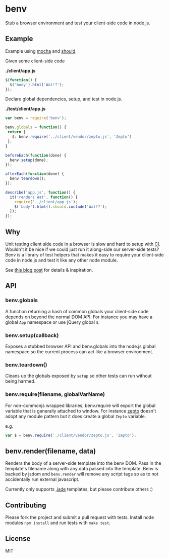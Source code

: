 # benv

Stub a browser environment and test your client-side code in node.js.

## Example

Example using [mocha](http://visionmedia.github.io/mocha/) and [should](https://github.com/visionmedia/should.js/).

Given some client-side code

**./client/app.js**
````javascript
$(function() {
  $('body').html('Wat!?');
});
````

Declare global dependencies, setup, and test in node.js.

**./test/client/app.js**
````javascript
var benv = require('benv');

benv.globals = function() {
 return {
   $: benv.require('../client/vendor/zepto.js', 'Zepto')
 };
}

beforeEach(function(done) {
  benv.setup(done);
});

afterEach(function(done) {
  benv.teardown();
});

describe('app.js', function() {
  it('renders Wat', function() {
    require('../client/app.js');
    $('body').html().should.include('Wat!?');
  });
});

````

## Why

Unit testing client side code in a browser is slow and hard to setup with [CI](http://en.wikipedia.org/wiki/Continuous_integration). Wouldn't it be nice if we could just run it along-side our server-side tests? Benv is a library of test helpers that makes it easy to require your client-side code in node.js and test it like any other node module.

See [this blog post](http://artsy.github.io/blog/2013/06/14/writing-headless-backbone-tests-with-node-dot-js/) for details & inspiration.

## API

### benv.globals

A function returning a hash of common globals your client-side code depends on beyond the normal DOM API. For instance you may have a global `App` namespace or use jQuery global `$`.

### benv.setup(callback)

Exposes a stubbed browser API and benv.globals into the node.js global namespace so the current process can act like a browser environment.

### benv.teardown()

Cleans up the globals exposed by `setup` so other tests can run without being harmed.

### benv.require(filename, globalVarName)

For non-commonjs wrapped libraries, benv.require will export the global variable that is generally attached to window. For instance [zepto](https://github.com/madrobby/zepto) doesn't adopt any module pattern but it does create a global `Zepto` variable.

e.g.

````javascript
var $ = benv.require('./client/vendor/zepto.js', 'Zepto');
````

## benv.render(filename, data)

Renders the body of a server-side template into the benv DOM. Pass in the template's filename along with any data passed into the template. Benv is backed by jsdom and `benv.render` will remove any script tags so as to not accidentally run external javascript.

Currently only supports [.jade](https://github.com/visionmedia/jade) templates, but please contribute others :)

## Contributing

Please fork the project and submit a pull request with tests. Install node modules `npm install` and run tests with `make test`.

## License

MIT
